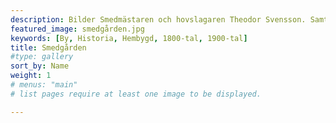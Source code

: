 ```yaml
---
description: Bilder Smedmästaren och hovslagaren Theodor Svensson. Samt smedlärlingen Helmer Jonsson. Smedgården 124 Klättorp. Mitten på 20-talet. Skodde sin sist häst 1960 talet - slutet 58. 1840 börjades det smidas. Ca 1880 startade smedjan av Theodors Far Per Svensson. Tusen tack till Sune Carlson (Klättorp 124) för bilderna och bildbeskrivningarna! Klicka på en bild för att se bildtext.
featured_image: smedgården.jpg
keywords: [By, Historia, Hembygd, 1800-tal, 1900-tal]
title: Smedgården
#type: gallery
sort_by: Name
weight: 1
# menus: "main"
# list pages require at least one image to be displayed.

---
```

